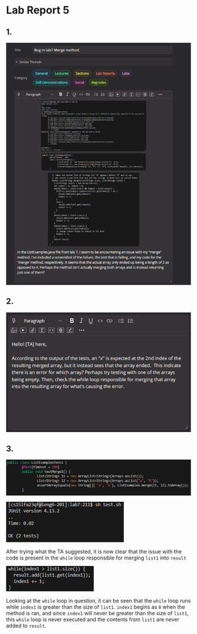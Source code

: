 # Lab Report 5

## 1.

![Image](../labreport5-images/labreport5-1.png)

## 2.

![Image](../labreport5-images/labreport5-2.png)

## 3.

![Image](../labreport5-images/labreport5-3.png)

![Image](../labreport5-images/labreport5-3-1.png)

After trying what the TA suggested, it is now clear that the issue with the code is present in the `while` loop responsible for merging `list1` into `result`

![Image](../labreport5-images/labreport5-3-2.png)

Looking at the `while` loop in question, it can be seen that the `while` loop runs while `index1` is greater than the size of `list1`. `index1` begins as `0` when the method is ran, and since `index1` will never be greater than the size of `list1`, this `while` loop is never executed and the contents from `list1` are never added to `result`.
